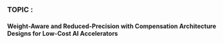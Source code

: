 ### TOPIC :  
####  Weight-Aware and Reduced-Precision with Compensation Architecture Designs for Low-Cost AI Accelerators  
